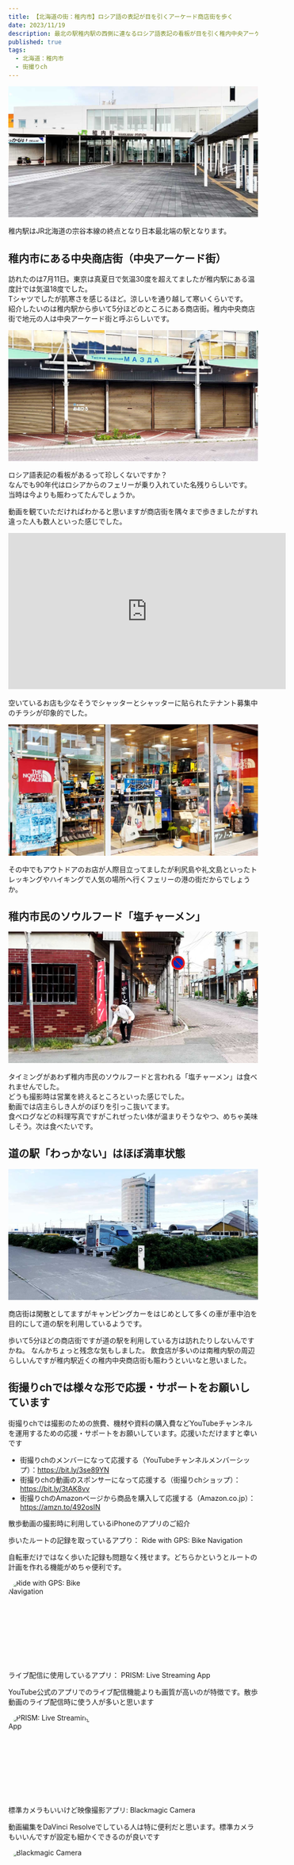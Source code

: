 ```yaml
---
title: 【北海道の街：稚内市】ロシア語の表記が目を引くアーケード商店街を歩く
date: 2023/11/19
description: 最北の駅稚内駅の西側に連なるロシア語表記の看板が目を引く稚内中央アーケード商店街をご紹介いたします
published: true
tags:
  - 北海道：稚内市
  - 街撮りch
---
```


![JR北海道 宗谷本線 稚内駅](/images/2023/11/wakkanai-001.jpg "JR北海道 宗谷本線 稚内駅")

稚内駅はJR北海道の宗谷本線の終点となり日本最北端の駅となります。


## 稚内市にある中央商店街（中央アーケード街）

訪れたのは7月11日。東京は真夏日で気温30度を超えてましたが稚内駅にある温度計では気温18度でした。  
Tシャツでしたが肌寒さを感じるほど。涼しいを通り越して寒いくらいです。  
紹介したいのは稚内駅から歩いて5分ほどのところにある商店街。稚内中央商店街で地元の人は中央アーケード街と呼ぶらしいです。

![ロシア語の看板と店舗](/images/2023/11/wakkanai-002.jpg "ロシア語の看板と店舗")

ロシア語表記の看板があるって珍しくないですか？  
なんでも90年代はロシアからのフェリーが乗り入れていた名残りらしいです。  
当時は今よりも賑わってたんでしょうか。

動画を観ていただければわかると思いますが商店街を隅々まで歩きましたがすれ違った人も数人といった感じでした。

<div class="youtube">
<iframe width="560" height="315" src="https://www.youtube.com/embed/u3hCmvWVdkE?si=4x1mu9T-sdOaVAoe" title="YouTube video player" frameborder="0" allow="accelerometer; autoplay; clipboard-write; encrypted-media; gyroscope; picture-in-picture; web-share" allowfullscreen></iframe>
</div>

<!-- more -->

空いているお店も少なそうでシャッターとシャッターに貼られたテナント募集中のチラシが印象的でした。

![稚内中央商店街のアウトドアショップ](/images/2023/11/wakkanai-005.jpg "稚内中央商店街のアウトドアショップ")

その中でもアウトドアのお店が人際目立ってましたが利尻島や礼文島といったトレッキングやハイキングで人気の場所へ行くフェリーの港の街だからでしょうか。

## 稚内市民のソウルフード「塩チャーメン」

![ラーメン 大王本店](/images/2023/11/wakkanai-003.jpg "ラーメン 大王本店")

タイミングがあわず稚内市民のソウルフードと言われる「塩チャーメン」は食べれませんでした。  
どうも撮影時は営業を終えるところといった感じでした。  
動画では店主らしき人がのぼりを引っこ抜いてます。  
食べログなどの料理写真ですがこれぜったい体が温まりそうなやつ、めちゃ美味しそう。次は食べたいです。

## 道の駅「わっかない」はほぼ満車状態

![ロシア語の看板と店舗](/images/2023/11/wakkanai-004.jpg "ロシア語の看板と店舗")

商店街は閑散としてますがキャンピングカーをはじめとして多くの車が車中泊を目的にして道の駅を利用しているようです。

歩いて5分ほどの商店街ですが道の駅を利用している方は訪れたりしないんですかね。
なんかちょっと残念な気もしました。
飲食店が多いのは南稚内駅の周辺らしいんですが稚内駅近くの稚内中央商店街も賑わうといいなと思いました。

## 街撮りchでは様々な形で応援・サポートをお願いしています

街撮りchでは撮影のための旅費、機材や資料の購入費などYouTubeチャンネルを運用するための応援・サポートをお願いしています。応援いただけますと幸いです

* 街撮りchのメンバーになって応援する（YouTubeチャンネルメンバーシップ）：https://bit.ly/3se89YN
* 街撮りchの動画のスポンサーになって応援する（街撮りchショップ）：https://bit.ly/3tAK8vv
* 街撮りchのAmazonページから商品を購入して応援する（Amazon.co.jp）：https://amzn.to/492osIN

<div class="app-info">
<p class="h2">散歩動画の撮影時に利用しているiPhoneのアプリのご紹介</p>
</div>
<div class="app-info">
<p class="h3">歩いたルートの記録を取っているアプり： Ride with GPS: Bike Navigation</p>
<p class="text">自転車だけではなく歩いた記録も問題なく残せます。どちらかというとルートの計画を作れる機能がめちゃ便利です。</p>
<a href="https://apps.apple.com/jp/app/ride-with-gps-bike-navigation/id893687399?itscg=30200&amp;itsct=apps_box_appicon" style="width: 170px; height: 170px; border-radius: 22%; overflow: hidden; display: inline-block; vertical-align: middle;"><img src="https://is1-ssl.mzstatic.com/image/thumb/Purple116/v4/0d/ae/8d/0dae8d61-de41-82f9-7db3-e5f556dec237/AppIcon-0-1x_U007emarketing-0-7-0-85-220.png/540x540bb.jpg" alt="Ride with GPS: Bike Navigation" style="width: 170px; height: 170px; border-radius: 22%; overflow: hidden; display: inline-block; vertical-align: middle;"></a>
</div>

<div class="app-info">
<p class="h3">ライブ配信に使用しているアプリ： PRISM: Live Streaming App</p>
<p class="text">YouTube公式のアプリでのライブ配信機能よりも画質が高いのが特徴です。散歩動画のライブ配信時に使う人が多いと思います</p>
<a href="https://apps.apple.com/jp/app/prism-live-streaming-app/id1319056339?itscg=30200&amp;itsct=apps_box_appicon" style="width: 170px; height: 170px; border-radius: 22%; overflow: hidden; display: inline-block; vertical-align: middle;"><img src="https://is1-ssl.mzstatic.com/image/thumb/Purple116/v4/c0/4c/5c/c04c5cc5-bf2d-2f2a-d1db-e92e43a3c43a/AppIcon-1x_U007emarketing-0-7-0-85-220.png/540x540bb.jpg" alt="PRISM: Live Streaming App" style="width: 170px; height: 170px; border-radius: 22%; overflow: hidden; display: inline-block; vertical-align: middle;"></a>
</div>

<div class="app-info">
<p class="h3">標準カメラもいいけど映像撮影アプリ: Blackmagic Camera</p>
<p class="text">動画編集をDaVinci Resolveでしている人は特に便利だと思います。標準カメラもいいんですが設定も細かくできるのが良いです</p>
<a href="https://apps.apple.com/jp/app/blackmagic-camera/id6449580241?itscg=30200&amp;itsct=apps_box_appicon" style="width: 170px; height: 170px; border-radius: 22%; overflow: hidden; display: inline-block; vertical-align: middle;"><img src="https://is1-ssl.mzstatic.com/image/thumb/Purple116/v4/08/50/8c/08508c82-9c60-0e8e-8511-765d6e2b5898/AppIcon-1x_U007emarketing-0-8-0-85-220.png/540x540bb.jpg" alt="Blackmagic Camera" style="width: 170px; height: 170px; border-radius: 22%; overflow: hidden; display: inline-block; vertical-align: middle;"></a>
</div>